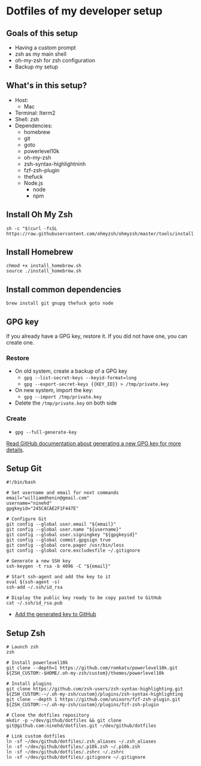 Dotfiles of my developer setup
==============================

Goals of this setup
-------------------
- Having a custom prompt
- zsh as my main shell
- oh-my-zsh for zsh configuration
- Backup my setup



What's in this setup?
---------------------

- Host: 
  - Mac
- Terminal: Iterm2
- Shell: zsh
- Dependencies:
  - homebrew
  - git
  - goto
  - powerlevel10k
  - oh-my-zsh
  - zsh-syntax-highlightninh
  - fzf-zsh-plugin
  - thefuck
  - Node.js
      - node
      - npm

Install Oh My Zsh
---------------------------

```shell script
sh -c "$(curl -fsSL https://raw.githubusercontent.com/ohmyzsh/ohmyzsh/master/tools/install.sh)"
```

Install Homebrew
---------------------------

```shell script
chmod +x install_homebrew.sh
source ./install_homebrew.sh
```

Install common dependencies
---------------------------

```shell script
brew install git gnupg thefuck goto node
```


GPG key
-------

If you already have a GPG key, restore it. If you did not have one, you can create one.

### Restore

- On old system, create a backup of a GPG key
  - `gpg --list-secret-keys --keyid-format=long`
  - `gpg --export-secret-keys {{KEY_ID}} > /tmp/private.key`
- On new system, import the key:
  - `gpg --import /tmp/private.key`
- Delete the `/tmp/private.key` on both side

### Create

- `gpg --full-generate-key`

[Read GitHub documentation about generating a new GPG key for more details](https://docs.github.com/en/github/authenticating-to-github/generating-a-new-gpg-key).

Setup Git
---------

```shell script
#!/bin/bash

# Set username and email for next commands
email="williamdhenin@gmail.com"
username="ninehd"
gpgkeyid="245CACAE2F1F447E"

# Configure Git
git config --global user.email "${email}"
git config --global user.name "${username}"
git config --global user.signingkey "${gpgkeyid}"
git config --global commit.gpgsign true
git config --global core.pager /usr/bin/less
git config --global core.excludesfile ~/.gitignore

# Generate a new SSH key
ssh-keygen -t rsa -b 4096 -C "${email}"

# Start ssh-agent and add the key to it
eval $(ssh-agent -s)
ssh-add ~/.ssh/id_rsa

# Display the public key ready to be copy pasted to GitHub
cat ~/.ssh/id_rsa.pub
```

- [Add the generated key to GitHub](https://github.com/settings/ssh/new)

Setup Zsh
---------

```shell script
# Launch zsh
zsh

# Install powerlevel10k
git clone --depth=1 https://github.com/romkatv/powerlevel10k.git ${ZSH_CUSTOM:-$HOME/.oh-my-zsh/custom}/themes/powerlevel10k

# Install plugins
git clone https://github.com/zsh-users/zsh-syntax-highlighting.git ${ZSH_CUSTOM:-~/.oh-my-zsh/custom}/plugins/zsh-syntax-highlighting
git clone --depth 1 https://github.com/unixorn/fzf-zsh-plugin.git ${ZSH_CUSTOM:-~/.oh-my-zsh/custom}/plugins/fzf-zsh-plugin
  
# Clone the dotfiles repository
mkdir -p ~/dev/github/dotfiles && git clone git@github.com:ninehd/dotfiles.git ~/dev/github/dotfiles

# Link custom dotfiles
ln -sf ~/dev/github/dotfiles/.zsh_aliases ~/.zsh_aliases
ln -sf ~/dev/github/dotfiles/.p10k.zsh ~/.p10k.zsh
ln -sf ~/dev/github/dotfiles/.zshrc ~/.zshrc
ln -sf ~/dev/github/dotfiles/.gitignore ~/.gitignore
```
